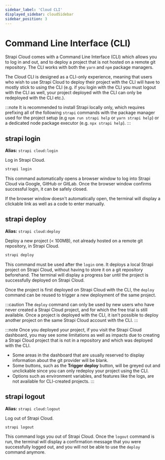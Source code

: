 ```yaml
---
sidebar_label: 'Cloud CLI'
displayed_sidebar: cloudSidebar
sidebar_position: 3
---
```


# Command Line Interface (CLI)

Strapi Cloud comes with a Command Line Interface (CLI) which allows you to log in and out, and to deploy a project that is not hosted on a remote git repository. The CLI works with both the `yarn` and `npm` package managers.

The Cloud CLI is designed as a CLI-only experience, meaning that users who wish to use Strapi Cloud to deploy their project with the CLI will have to mostly stick to using the CLI (e.g. if you login with the CLI you must logout with the CLI as well, your project deployed with the CLI can only be redeployed with the CLI etc.).

:::note
It is recommended to install Strapi locally only, which requires prefixing all of the following `strapi` commands with the package manager used for the project setup (e.g `npm run strapi help` or `yarn strapi help`) or a dedicated node package executor (e.g. `npx strapi help`).
:::

<!-- Do we need to repeat the prerequisites here?
:::prerequisites
To be able to fully use the Strapi Cloud CLI, make sure to fit the following prerequisites:
- Have a Google, GitHub or GitLab account, to be able to log into Strapi Cloud.
- Have an already created Strapi project, stored locally, to be able to deploy it with the CLI. The project must be less than 100MB. All CLI commands must be run from the folder of that Strapi project.
- Have available storage in your hard drive where the temporary folder of your operating system is stored.
:::
-->

## strapi login

**Alias:** `strapi cloud:login`

Log in Strapi Cloud.

```bash
strapi login
```

This command automatically opens a browser window to log into Strapi Cloud via Google, GitHub or GitLab. Once the browser window confirms successful login, it can be safely closed.

If the browser window doesn't automatically open, the terminal will display a clickable link as well as a code to enter manually.

## strapi deploy

**Alias:** `strapi cloud:deploy`

Deploy a new project (< 100MB), not already hosted on a remote git repository, in Strapi Cloud.

```bash
strapi deploy
```

This command must be used after the `login` one. It deploys a local Strapi project on Strapi Cloud, without having to store it on a git repository beforehand. The terminal will display a progress bar until the project is successfully deployed on Strapi Cloud.

Once the project is first deployed on Strapi Cloud with the CLI, the `deploy` command can be reused to trigger a new deployment of the same project.

:::caution
The `deploy` command can only be used by new users who have never created a Strapi Cloud project, and for which the free trial is still available. Once a project is deployed with the CLI, it isn't possible to deploy another project on the same Strapi Cloud account with the CLI.
:::

:::note
Once you deployed your project, if you visit the Strapi Cloud dashboard, you may see some limitations as well as impacts due to creating a Strapi Cloud project that is not in a repository and which was deployed with the CLI.

- Some areas in the dashboard that are usually reserved to display information about the git provider will be blank.
- Some buttons, such as the **Trigger deploy** button, will be greyed out and unclickable since you can only redeploy your project using the CLI.
- Options such as environment variables, and features like the logs, are not available for CLI-created projects. <!-- to be confirmed -->
:::

## strapi logout

**Alias:** `strapi cloud:logout`

Log out of Strapi Cloud.

```bash
strapi logout
```

This command logs you out of Strapi Cloud. Once the `logout` command is run, the terminal will display a confirmation message that you were successfully logged out, and you will not be able to use the `deploy` command anymore.